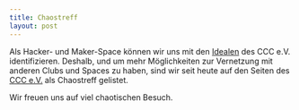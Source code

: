 ```yaml
---
title: Chaostreff
layout: post
---
```


Als Hacker- und Maker-Space können wir uns mit den [Idealen](http://ccc.de/de/hackerethics) des CCC e.V. identifizieren. Deshalb, und um mehr Möglichkeiten zur Vernetzung mit anderen Clubs und Spaces zu haben, sind wir seit heute auf den Seiten des [CCC e.V.](http://ccc.de/de/club/chaostreffs) als Chaostreff gelistet.

Wir freuen uns auf viel chaotischen Besuch.
